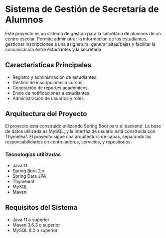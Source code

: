 # Sistema de Gestión de Secretaría de Alumnos

Este proyecto es un sistema de gestión para la secretaría de alumnos de un centro escolar. Permite administrar la información de los estudiantes, gestionar inscripciones a una asignatura, generar altas/bajas y facilitar la comunicación entre estudiantes y la secretaría.

## Características Principales
- Registro y administración de estudiantes.
- Gestión de inscripciones a cursos.
- Generación de reportes académicos.
- Envío de notificaciones a estudiantes.
- Administración de usuarios y roles.

## Arquitectura del Proyecto
El proyecto está construido utilizando Spring Boot para el backend. La base de datos utilizada es MySQL, y la interfaz de usuario está construida con Thymeleaf. El proyecto sigue una arquitectura de capas, separando las responsabilidades en controladores, servicios, y repositorios.

### Tecnologías utilizadas
- Java 11
- Spring Boot 2.x
- Spring Data JPA
- Thymeleaf
- MySQL
- Maven

## Requisitos del Sistema
- Java 11 o superior
- Maven 3.6.3 o superior
- MySQL 8.0 o superior

